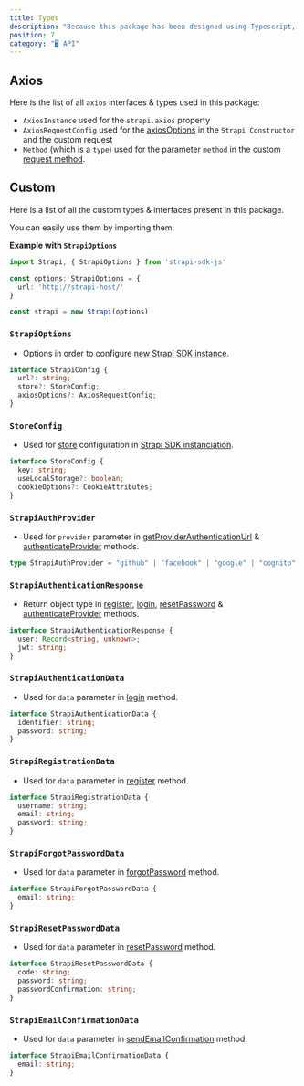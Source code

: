 ```yaml
---
title: Types
description: "Because this package has been designed using Typescript, it natively supports it. 🖥"
position: 7
category: "🖥 API"
---
```


## Axios
Here is the list of all `axios` interfaces & types used in this package:

- `AxiosInstance` used for the `strapi.axios` property
- `AxiosRequestConfig` used for the [axiosOptions](options#axiosoptions) in the `Strapi Constructor` and the custom request
- `Method` (which is a `type`) used for the parameter `method` in the custom [request method](methods#request).

## Custom
Here is a list of all the custom types & interfaces present in this package.

You can easily use them by importing them.

**Example with `StrapiOptions`**
```ts
import Strapi, { StrapiOptions } from 'strapi-sdk-js'

const options: StrapiOptions = {
  url: 'http://strapi-host/'
}

const strapi = new Strapi(options)
```

### `StrapiOptions`
- Options in order to configure [new Strapi SDK instance](/guide/usage#new-instance).

```ts
interface StrapiConfig {
  url?: string;
  store?: StoreConfig;
  axiosOptions?: AxiosRequestConfig;
}
```

### `StoreConfig`
- Used for [store](options#store) configuration in [Strapi SDK instanciation](/guide/usage#new-instance).

```ts
interface StoreConfig {
  key: string;
  useLocalStorage?: boolean;
  cookieOptions?: CookieAttributes;
}
```

### `StrapiAuthProvider`
- Used for `provider` parameter in [getProviderAuthenticationUrl](methods#getproviderauthenticationurlprovider) & [authenticateProvider](methods#authenticateproviderprovider-access_token) methods.

```ts
type StrapiAuthProvider = "github" | "facebook" | "google" | "cognito" | "twitter" | "discord" | "twitch" | "instagram" | "vk" | "linkedin" | "reddit" | "auth0";
```

### `StrapiAuthenticationResponse`
- Return object type in [register](methods#registerdata), [login](methods#logindata), [resetPassword](methods#resetpassworddata) & [authenticateProvider](methods#authenticateproviderprovider-access_token) methods.

```ts
interface StrapiAuthenticationResponse {
  user: Record<string, unknown>;
  jwt: string;
}
```

### `StrapiAuthenticationData`
- Used for `data` parameter in [login](methods#logindata) method.

```ts
interface StrapiAuthenticationData {
  identifier: string;
  password: string;
}
```

### `StrapiRegistrationData`
- Used for `data` parameter in [register](methods#registerdata) method.

```ts
interface StrapiRegistrationData {
  username: string;
  email: string;
  password: string;
}
```

### `StrapiForgotPasswordData`
- Used for `data` parameter in [forgotPassword](methods#forgotpassworddata) method.

```ts
interface StrapiForgotPasswordData {
  email: string;
}
```

### `StrapiResetPasswordData`
- Used for `data` parameter in [resetPassword](methods#resetpassworddata) method.

```ts
interface StrapiResetPasswordData {
  code: string;
  password: string;
  passwordConfirmation: string;
}
```

### `StrapiEmailConfirmationData`
- Used for `data` parameter in [sendEmailConfirmation](methods#sendemailconfirmationdata) method.

```ts
interface StrapiEmailConfirmationData {
  email: string;
}
```
